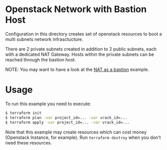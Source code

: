 Openstack Network with Bastion Host
==========

Configuration in this directory creates set of openstack resources to boot a multi subnets network infrasctucture.

There are 2 private subnets created in addition to 2 public subnets, each with a dedicated NAT Gateway.
Hosts within the private subnets can be reached through the bastion host.

NOTE: You may want to have a look at the [NAT as a bastion](../natbastion/README.md "NAT as a bastion example") example.

Usage
=====

To run this example you need to execute:

```bash
$ terraform init
$ terraform plan -var project_id=... -var vrack_id=...
$ terraform apply -var project_id=... -var vrack_id=...
```

Note that this example may create resources which can cost money (Openstack Instance, for example). Run `terraform destroy` when you don't need these resources.
